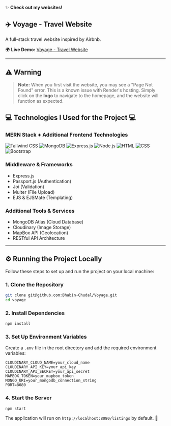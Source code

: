 ✨ **Check out my websites!**

## ✈️ Voyage - Travel Website
A full-stack travel website inspired by Airbnb.

🌍 **Live Demo:** [Voyage - Travel Website](https://voyage-3cv6.onrender.com)



---

## ⚠️ Warning
> **Note:** When you first visit the website, you may see a "Page Not Found" error. This is a known issue with Render's hosting. Simply click on the **logo** to navigate to the homepage, and the website will function as expected.

## 💻 Technologies I Used for the Project 💻
### MERN Stack + Additional Frontend Technologies
![Tailwind CSS](https://img.shields.io/badge/TailwindCSS-38B2AC?style=for-the-badge&logo=tailwind-css&logoColor=white)
![MongoDB](https://img.shields.io/badge/MongoDB-4EA94B?style=for-the-badge&logo=mongodb&logoColor=white)
![Express.js](https://img.shields.io/badge/Express.js-000000?style=for-the-badge&logo=express&logoColor=white)
![Node.js](https://img.shields.io/badge/Node.js-43853D?style=for-the-badge&logo=node.js&logoColor=white)
![HTML](https://img.shields.io/badge/HTML5-E34F26?style=for-the-badge&logo=html5&logoColor=white)
![CSS](https://img.shields.io/badge/CSS3-1572B6?style=for-the-badge&logo=css3&logoColor=white)
![Bootstrap](https://img.shields.io/badge/Bootstrap-7952B3?style=for-the-badge&logo=bootstrap&logoColor=white)

### Middleware & Frameworks
- Express.js
- Passport.js (Authentication)
- Joi (Validation)
- Multer (File Upload)
- EJS & EJSMate (Templating)

### Additional Tools & Services
- MongoDB Atlas (Cloud Database)
- Cloudinary (Image Storage)
- MapBox API (Geolocation)
- RESTful API Architecture

---

## ⚙️ Running the Project Locally
Follow these steps to set up and run the project on your local machine:

### **1. Clone the Repository**
```bash
git clone git@github.com:Bhabin-Chudal/Voyage.git
cd voyage
```

### **2. Install Dependencies**
```bash
npm install
```

### **3. Set Up Environment Variables**
Create a `.env` file in the root directory and add the required environment variables:
```env
CLOUDINARY_CLOUD_NAME=your_cloud_name
CLOUDINARY_API_KEY=your_api_key
CLOUDINARY_API_SECRET=your_api_secret
MAPBOX_TOKEN=your_mapbox_token
MONGO_URI=your_mongodb_connection_string
PORT=8080
```

### **4. Start the Server**
```bash
npm start
```

The application will run on `http://localhost:8080/listings` by default. 🚀
